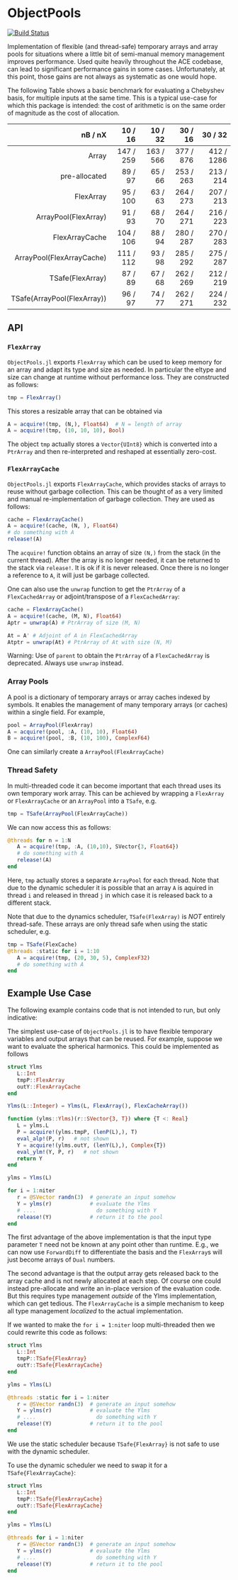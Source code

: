 # ObjectPools

<!-- [![Stable](https://img.shields.io/badge/docs-stable-blue.svg)](https://ACEsuit.github.io/ObjectPools.jl/stable/)
[![Dev](https://img.shields.io/badge/docs-dev-blue.svg)](https://ACEsuit.github.io/ObjectPools.jl/dev/) -->
[![Build Status](https://github.com/ACEsuit/ObjectPools.jl/actions/workflows/CI.yml/badge.svg?branch=main)](https://github.com/ACEsuit/ObjectPools.jl/actions/workflows/CI.yml?query=branch%3Amain)

Implementation of flexible (and thread-safe) temporary arrays and array pools for situations where a little bit of semi-manual memory management improves performance. Used quite heavily throughout the ACE codebase, can lead to significant performance gains in some cases. Unfortunately, at this point, those gains are not always as systematic as one would hope. 

The following Table shows a basic benchmark for evaluating a Chebyshev basis, for multiple inputs at the same time. This is a typical use-case for which this package is intended: the cost of arithmetic is on the same order of magnitude as the cost of allocation. 

<!-- Runtimes of Chebyshev Basis Evaluation in Batches -->
<table>
  <thead>
    <tr class = "header headerLastRow">
      <th style = "text-align: right;">nB / nX</th>
      <th style = "text-align: right;">10 / 16</th>
      <th style = "text-align: right;">10 / 32</th>
      <th style = "text-align: right;">30 / 16</th>
      <th style = "text-align: right;">30 / 32</th>
    </tr>
  </thead>
  <tbody>
    <tr>
      <td style = "text-align: right;">Array</td>
      <td style = "text-align: right;">147 / 259</td>
      <td style = "text-align: right;">163 / 566</td>
      <td style = "text-align: right;">377 / 876</td>
      <td style = "text-align: right;">412 / 1286</td>
    </tr>
    <tr>
      <td style = "text-align: right;">pre-allocated</td>
      <td style = "text-align: right;">89 / 97</td>
      <td style = "text-align: right;">65 / 66</td>
      <td style = "text-align: right;">253 / 263</td>
      <td style = "text-align: right;">213 / 214</td>
    </tr>
    <tr>
      <td style = "text-align: right;">FlexArray</td>
      <td style = "text-align: right;">95 / 100</td>
      <td style = "text-align: right;">63 / 63</td>
      <td style = "text-align: right;">264 / 273</td>
      <td style = "text-align: right;">207 / 213</td>
    </tr>
    <tr>
      <td style = "text-align: right;">ArrayPool(FlexArray)</td>
      <td style = "text-align: right;">91 / 93</td>
      <td style = "text-align: right;">68 / 70</td>
      <td style = "text-align: right;">264 / 271</td>
      <td style = "text-align: right;">216 / 223</td>
    </tr>
    <tr>
      <td style = "text-align: right;">FlexArrayCache</td>
      <td style = "text-align: right;">104 / 106</td>
      <td style = "text-align: right;">88 / 94</td>
      <td style = "text-align: right;">280 / 287</td>
      <td style = "text-align: right;">270 / 283</td>
    </tr>
    <tr>
      <td style = "text-align: right;">ArrayPool(FlexArrayCache)</td>
      <td style = "text-align: right;">111 / 112</td>
      <td style = "text-align: right;">93 / 98</td>
      <td style = "text-align: right;">285 / 292</td>
      <td style = "text-align: right;">275 / 287</td>
    </tr>
    <tr>
      <td style = "text-align: right;">TSafe(FlexArray)</td>
      <td style = "text-align: right;">87 / 89</td>
      <td style = "text-align: right;">67 / 68</td>
      <td style = "text-align: right;">262 / 269</td>
      <td style = "text-align: right;">212 / 219</td>
    </tr>
    <tr>
      <td style = "text-align: right;">TSafe(ArrayPool(FlexArray))</td>
      <td style = "text-align: right;">96 / 97</td>
      <td style = "text-align: right;">74 / 77</td>
      <td style = "text-align: right;">262 / 271</td>
      <td style = "text-align: right;">224 / 232</td>
    </tr>
  </tbody>
</table>

## API 
### `FlexArray`

`ObjectPools.jl` exports `FlexArray` which can be used to keep memory for an array and adapt its type and size as needed. In particular the eltype and size can change at runtime without performance loss. They are constructed as follows: 
```julia
tmp = FlexArray()
```
This stores a resizable array that can be obtained via 
```julia 
A = acquire!(tmp, (N,), Float64)  # N = length of array
A = acquire!(tmp, (10, 10, 10), Bool)
``` 
The object `tmp` actually stores a `Vector{UInt8}` which is converted into a `PtrArray` and then re-interpreted and reshaped at essentially zero-cost.

### `FlexArrayCache`

`ObjectPools.jl` exports `FlexArrayCache`, which provides stacks of arrays to reuse without garbage collection. This can be thought of as a very limited and manual re-implementation of garbage collection. They are used as follows: 
```julia
cache = FlexArrayCache()
A = acquire!(cache, (N, ), Float64)
# do something with A 
release!(A)
```
The `acquire!` function obtains an array of size `(N,)` from the stack (in the current thread). After the array is no longer needed, it can be returned to the stack via `release!`. It is ok if it is never released. Once there is no longer a reference to `A`, it will just be garbage collected. 

One can also use the `unwrap` function to get the `PtrArray` of a `FlexCachedArray` or adjoint/transpose of a `FlexCachedArray`:
```julia
cache = FlexArrayCache()
A = acquire!(cache, (M, N), Float64)
Aptr = unwrap(A) # PtrArray of size (M, N)

At = A' # Adjoint of A in FlexCachedArray
Atptr = unwrap(At) # PtrArray of At with size (N, M)
```

Warning: Use of `parent` to obtain the `PtrArray` of a `FlexCachedArray` is deprecated. Always use `unwrap` instead.

### Array Pools 

A pool is a dictionary of temporary arrays or array caches indexed by symbols. It enables the management of many temporary arrays (or caches) within a single field. For example, 
```julia 
pool = ArrayPool(FlexArray)
A = acquire!(pool, :A, (10, 10), Float64) 
B = acquire!(pool, :B, (10, 100), ComplexF64)
```
One can similarly create a `ArrayPool(FlexArrayCache)`

### Thread Safety 

In multi-threaded code it can become important that each thread uses its own temporary work array. This can be achieved by wrapping a `FlexArray` or `FlexArrayCache` or an `ArrayPool` into a `TSafe`, e.g. 
```julia 
tmp = TSafe(ArrayPool(FlexArrayCache))
```
We can now access this as follows: 
```julia
@threads for n = 1:N 
   A = acquire!(tmp, :A, (10,10), SVector{3, Float64}) 
   # do something with A 
   release!(A)
end 
```
Here, `tmp` actually stores a separate `ArrayPool` for each thread. Note that due to the dynamic scheduler it is possible that an array `A` is aquired in thread `i` and released in thread `j` in which case it is released back to a different stack. 

Note that due to the dynamics scheduler, `TSafe(FlexArray)` is *NOT* entirely thread-safe. These arrays are only thread safe when using the static scheduler, e.g. 
```julia 
tmp = TSafe(FlexCache)
@threads :static for i = 1:10
   A = acquire!(tmp, (20, 30, 5), ComplexF32) 
   # do something with A 
end
```


## Example Use Case

The following example contains code that is not intended to run, but only indicative:

The simplest use-case of `ObjectPools.jl` is to have flexible temporary variables and output arrays that can be reused. For example, suppose we want to evaluate the spherical harmonics. This could be implemented as follows

```julia 
struct Ylms
   L::Int 
   tmpP::FlexArray
   outY::FlexArrayCache
end

Ylms(L::Integer) = Ylms(L, FlexArray(), FlexCacheArray())

function (ylms::Ylms)(r::SVector{3, T}) where {T <: Real}
   L = ylms.L
   P = acquire!(ylms.tmpP, (lenP(L),), T)
   eval_alp!(P, r)   # not shown
   Y = acquire!(ylms.outY, (lenY(L),), Complex{T})
   eval_ylm!(Y, P, r)   # not shown
   return Y 
end

ylms = Ylms(L)

for i = 1:niter
   r = @SVector randn(3)  # generate an input somehow 
   Y = ylms(r)            # evaluate the Ylms 
   # ....                   do something with Y 
   release!(Y)            # return it to the pool
end 
```

The first advantage of the above implementation is that the input type parameter `T` need not be known at any point other than runtime. E.g., we can now use `ForwardDiff` to differentiate the basis and the `FlexArray`s will just become arrays of `Dual` numbers. 

The second advantage is that the output array gets released back to the array cache and is not newly allocated at each step. Of course one could instead pre-allocate and write an in-place version of the evaluation code. But this requires type management *outside* of the Ylms implementation, which can get tedious. The `FlexArrayCache` is a simple mechanism to keep all type management *localized* to the actual implementation.

If we wanted to make the `for i = 1:niter` loop multi-threaded then we could rewrite this code as follows: 
```julia 
struct Ylms
   L::Int 
   tmpP::TSafe{FlexArray}
   outY::TSafe{FlexArrayCache}
end

ylms = Ylms(L)

@threads :static for i = 1:niter
   r = @SVector randn(3)  # generate an input somehow 
   Y = ylms(r)            # evaluate the Ylms 
   # ....                   do something with Y 
   release!(Y)            # return it to the pool
end 
```
We use the static scheduler because `TSafe{FlexArray}` is not safe to use with the dynamic scheduler. 

To use the dynamic scheduler we need to swap it for a `TSafe{FlexArrayCache}`: 
```julia 
struct Ylms
   L::Int 
   tmpP::TSafe{FlexArrayCache}
   outY::TSafe{FlexArrayCache}
end

ylms = Ylms(L)

@threads for i = 1:niter
   r = @SVector randn(3)  # generate an input somehow 
   Y = ylms(r)            # evaluate the Ylms 
   # ....                   do something with Y 
   release!(Y)            # return it to the pool
end 
```



